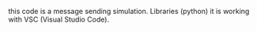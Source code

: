 this code is a message sending simulation. Libraries (python) it is working with VSC (Visual Studio Code).
